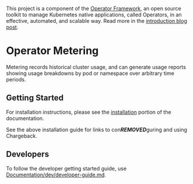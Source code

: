 This project is a component of the [Operator Framework](https://github.com/operator-framework), an open source toolkit to manage Kubernetes native applications, called Operators, in an effective, automated, and scalable way. Read more in the [introduction blog post](https://coreos.com/blog/introducing-operator-framework).

# Operator Metering

Metering records historical cluster usage, and can generate usage reports showing usage breakdowns by pod or namespace over arbitrary time periods.

## Getting Started

For installation instructions, please see the [installation](Documentation/chargeback-install.md) portion of the documentation.

See the above installation guide for links to con***REMOVED***guring and using Chargeback.

## Developers

To follow the developer getting started guide, use [Documentation/dev/developer-guide.md](Documentation/dev/developer-guide.md).
